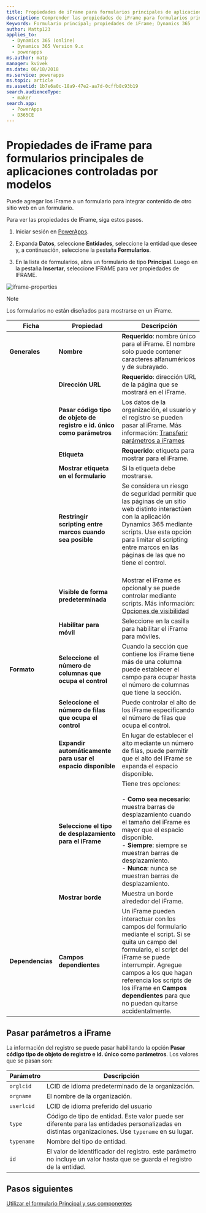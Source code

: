 ```yaml
---
title: Propiedades de iFrame para formularios principales de aplicaciones controladas por modelos en PowerApps | MicrosoftDocs
description: Comprender las propiedades de iFrame para formularios principales
Keywords: Formulario principal; propiedades de iFrame; Dynamics 365
author: Mattp123
applies_to:
  - Dynamics 365 (online)
  - Dynamics 365 Version 9.x
  - powerapps
ms.author: matp
manager: kvivek
ms.date: 06/18/2018
ms.service: powerapps
ms.topic: article
ms.assetid: 1b7e6a0c-18a9-47e2-aa7d-0cffb8c93b19
search.audienceType:
  - maker
search.app:
  - PowerApps
  - D365CE
---
```

# <a name="iframe-properties-for-model-driven-app-main-forms"></a>Propiedades de iFrame para formularios principales de aplicaciones controladas por modelos

Puede agregar los iFrame a un formulario para integrar contenido de otro sitio web en un formulario. 

Para ver las propiedades de IFrame, siga estos pasos.

1.  Iniciar sesión en [PowerApps](https://web.powerapps.com/?utm_source=padocs&utm_medium=linkinadoc&utm_campaign=referralsfromdoc).

2.  Expanda **Datos**, seleccione **Entidades**, seleccione la entidad que desee y, a continuación, seleccione la pestaña **Formularios**. 

3. En la lista de formularios, abra un formulario de tipo **Principal**. Luego en la pestaña **Insertar**, seleccione IFRAME para ver propiedades de IFRAME.

![iframe-properties](media/iframe-properties.png)


> [!NOTE]
> Los formularios no están diseñados para mostrarse en un iFrame.  
  
|Ficha|Propiedad|Descripción|  
|---------|--------------|-----------------|  
|**Generales**|**Nombre**|**Requerido**: nombre único para el iFrame. El nombre solo puede contener caracteres alfanuméricos y de subrayado.|  
||**Dirección URL**|**Requerido**: dirección URL de la página que se mostrará en el iFrame.|  
||**Pasar código tipo de objeto de registro e id. único como parámetros**|Los datos de la organización, el usuario y el registro se pueden pasar al iFrame. Más información: [Transferir parámetros a iFrames](#pass-parameters-to-iframes) |  
||**Etiqueta**|**Requerido**: etiqueta para mostrar para el iFrame.|  
||**Mostrar etiqueta en el formulario**|Si la etiqueta debe mostrarse.|  
||**Restringir scripting entre marcos cuando sea posible**|Se considera un riesgo de seguridad permitir que las páginas de un sitio web distinto interactúen con la aplicación Dynamics 365 mediante scripts. Use esta opción para limitar el scripting entre marcos en las páginas de las que no tiene el control.<br /><br />|  
||**Visible de forma predeterminada**|Mostrar el iFrame es opcional y se puede controlar mediante scripts. Más información: [Opciones de visibilidad](visibility-options-legacy.md)|
||**Habilitar para móvil**|Seleccione en la casilla para habilitar el iFrame para móviles.|  
|**Formato**|**Seleccione el número de columnas que ocupa el control**|Cuando la sección que contiene los iFrame tiene más de una columna puede establecer el campo para ocupar hasta el número de columnas que tiene la sección.|  
||**Seleccione el número de filas que ocupa el control**|Puede controlar el alto de los iFrame especificando el número de filas que ocupa el control.|  
||**Expandir automáticamente para usar el espacio disponible**|En lugar de establecer el alto mediante un número de filas, puede permitir que el alto del iFrame se expanda el espacio disponible.|  
||**Seleccione el tipo de desplazamiento para el iFrame**|Tiene tres opciones:<br /><br /> - **Como sea necesario**: muestra barras de desplazamiento cuando el tamaño del iFrame es mayor que el espacio disponible.<br />- **Siempre**: siempre se muestran barras de desplazamiento.<br />- **Nunca**: nunca se muestran barras de desplazamiento.|  
||**Mostrar borde**|Muestra un borde alrededor del iFrame.|  
|**Dependencias**|**Campos dependientes**|Un iFrame pueden interactuar con los campos del formulario mediante el script. Si se quita un campo del formulario, el script del iFrame se puede interrumpir. Agregue campos a los que hagan referencia los scripts de los iFrame en **Campos dependientes** para que no puedan quitarse accidentalmente.|  
  
## <a name="pass-parameters-to-iframes"></a>Pasar parámetros a iFrame  
 La información del registro se puede pasar habilitando la opción **Pasar código tipo de objeto de registro e id. único como parámetros**. Los valores que se pasan son:  
  
|Parámetro|Descripción|  
|---------------|-----------------|  
|`orglcid`|LCID de idioma predeterminado de la organización.|  
|`orgname`|El nombre de la organización.|  
|`userlcid`|LCID de idioma preferido del usuario|  
|`type`|Código de tipo de entidad. Este valor puede ser diferente para las entidades personalizadas en distintas organizaciones. Use `typename` en su lugar.|  
|`typename`|Nombre del tipo de entidad.|  
|`id`|El valor de identificador del registro. este parámetro no incluye un valor hasta que se guarda el registro de la entidad.|  

## <a name="next-steps"></a>Pasos siguientes

[Utilizar el formulario Principal y sus componentes](use-main-form-and-components.md)
